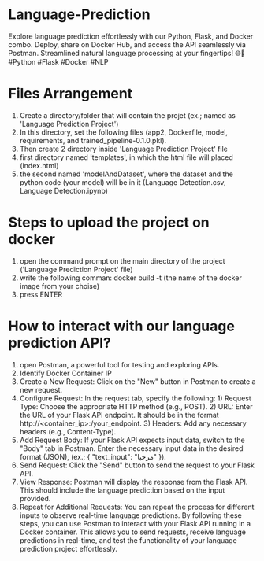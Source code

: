 # Language-Prediction
Explore language prediction effortlessly with our Python, Flask, and Docker combo. Deploy, share on Docker Hub, and access the API seamlessly via Postman. Streamlined natural language processing at your fingertips! 🌐💬 #Python #Flask #Docker #NLP

# Files Arrangement 
1. Create a directory/folder that will contain the projet (ex.; named as 'Language Prediction Project')
2. In this directory, set the following files (app2, Dockerfile, model, requirements, and trained_pipeline-0.1.0.pkl).
3. Then create 2 directory inside 'Language Prediction Project' file
4. first directory named 'templates', in which the html file will placed (index.html)
5. the second named 'modelAndDataset', where the dataset and the python code (your model) will be in it (Language Detection.csv, Language Detection.ipynb)

# Steps to upload the project on docker
1. open the command prompt on the main directory of the project ('Language Prediction Project' file)
2. write the following comman: docker build -t (the name of the docker image from your choise)
3. press ENTER

# How to interact with our language prediction API?
1. open Postman, a powerful tool for testing and exploring APIs.
2. Identify Docker Container IP
3. Create a New Request: Click on the "New" button in Postman to create a new request.
4. Configure Request: In the request tab, specify the following: 1) Request Type: Choose the appropriate HTTP method (e.g., POST). 2) URL: Enter the URL of your Flask API endpoint. It should be in the format http://<container_ip>:<port>/your_endpoint. 3) Headers: Add any necessary headers (e.g., Content-Type).
5. Add Request Body: If your Flask API expects input data, switch to the "Body" tab in Postman. Enter the necessary input data in the desired format (JSON), (ex.; { "text_input": "مرحبا" }).
6. Send Request: Click the "Send" button to send the request to your Flask API. 
7. View Response: Postman will display the response from the Flask API. This should include the language prediction based on the input provided.
8. Repeat for Additional Requests: You can repeat the process for different inputs to observe real-time language predictions.
By following these steps, you can use Postman to interact with your Flask API running in a Docker container. This allows you to send requests, receive language predictions in real-time, and test the functionality of your language prediction project effortlessly.
